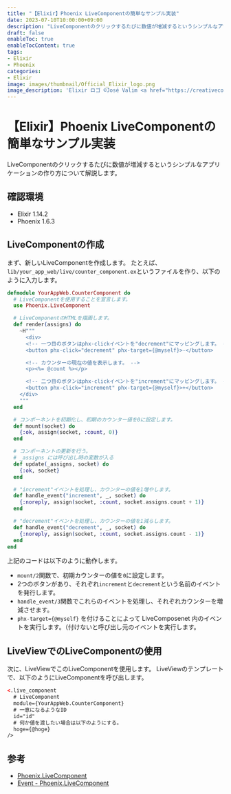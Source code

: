 ```yaml
---
title: "【Elixir】Phoenix LiveComponentの簡単なサンプル実装"
date: 2023-07-10T10:00:00+09:00
description: "LiveComponentのクリックするたびに数値が増減するというシンプルなアプリケーションの作り方について解説します。"
draft: false
enableToc: true
enableTocContent: true
tags: 
- Elixir
- Phoenix
categories: 
- Elixir
image: images/thumbnail/Official_Elixir_logo.png
image_description: 'Elixir ロゴ ©José Valim <a href="https://creativecommons.org/licenses/by-sa/4.0" target="_blank" rel="nofollow noopener">CC 表示-継承 4.0</a>'
---
```


# 【Elixir】Phoenix LiveComponentの簡単なサンプル実装
LiveComponentのクリックするたびに数値が増減するというシンプルなアプリケーションの作り方について解説します。

## 確認環境
* Elixir 1.14.2
* Phoenix 1.6.3

## LiveComponentの作成

まず、新しいLiveComponentを作成します。
たとえば、`lib/your_app_web/live/counter_component.ex`というファイルを作り、以下のように入力します。

```elixir:lib/your_app_web/live/counter_component.ex
defmodule YourAppWeb.CounterComponent do
  # LiveComponentを使用することを宣言します。
  use Phoenix.LiveComponent

  # LiveComponentのHTMLを描画します。
  def render(assigns) do
    ~H"""
      <div>
      <!-- 一つ目のボタンはphx-clickイベントを"decrement"にマッピングします。 -->
      <button phx-click="decrement" phx-target={@myself}>-</button>

      <!-- カウンターの現在の値を表示します。 -->
      <p><%= @count %></p>

      <!-- 二つ目のボタンはphx-clickイベントを"increment"にマッピングします。 -->
      <button phx-click="increment" phx-target={@myself}>+</button>
    </div>
    """
  end

  # コンポーネントを初期化し、初期のカウンター値を0に設定します。
  def mount(socket) do
    {:ok, assign(socket, :count, 0)}
  end

  # コンポーネントの更新を行う。
  # _assigns には呼び出し時の変数が入る
  def update(_assigns, socket) do
    {:ok, socket}
  end

  # "increment"イベントを処理し、カウンターの値を1増やします。
  def handle_event("increment", _, socket) do
    {:noreply, assign(socket, :count, socket.assigns.count + 1)}
  end

  # "decrement"イベントを処理し、カウンターの値を1減らします。
  def handle_event("decrement", _, socket) do
    {:noreply, assign(socket, :count, socket.assigns.count - 1)}
  end
end
```

上記のコードは以下のように動作します。

* `mount/2`関数で、初期カウンターの値を`0`に設定します。
* 2つのボタンがあり、それぞれ`increment`と`decrement`という名前のイベントを発行します。
* `handle_event/3`関数でこれらのイベントを処理し、それぞれカウンターを増減させます。
* `phx-target={@myself}` を付けることによって LiveComposenet 内のイベントを実行します。（付けないと呼び出し元のイベントを実行します。

## LiveViewでのLiveComponentの使用
次に、LiveViewでこのLiveComponentを使用します。
LiveViewのテンプレートで、以下のようにLiveComponentを呼び出します。

```html:call.html.heex..html
<.live_component
  # LiveComponent
  module={YourAppWeb.CounterComponent}
  # 一意になるようなID
  id="id"
  # 何か値を渡したい場合は以下のようにする。
  hoge={@hoge}
/>
```

## 参考
* <a href="https://hexdocs.pm/phoenix_live_view/0.19.3/Phoenix.LiveComponent.html" target="_blank" rel="nofollow noopener">Phoenix.LiveComponent</a>
* <a href="https://hexdocs.pm/phoenix_live_view/0.19.3/Phoenix.LiveComponent.html#module-events" target="_blank" rel="nofollow noopener">Event - Phoenix.LiveComponent</a>
